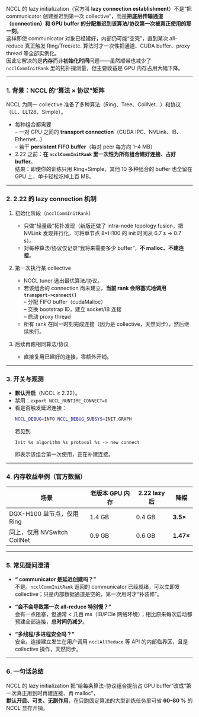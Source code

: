 NCCL 的 lazy initialization（官方叫 **lazy connection establishment**）不是“把 communicator 创建推迟到第一次 collective”，而是**把底层传输通道（connection）和 GPU buffer 的分配推迟到该算法/协议第一次被真正使用的那一刻**。  
这样即使 communicator 对象已经建好，内部仍可能“空壳”，直到某次 all-reduce 真正触发 Ring/Tree/etc. 算法时才一次性把通道、CUDA buffer、proxy thread 等全部实例化。  
因此它解决的是**内存**而非**初始化时间**问题——虽然顺带也减少了 `ncclCommInitRank` 里的拓扑探测量，但主要收益是 GPU 内存占用大幅下降。

---

### 1. 背景：NCCL 的“算法 × 协议”矩阵

NCCL 为同一 collective 准备了多种算法（Ring、Tree、CollNet…）和协议（LL、LL128、Simple）。  
- 每种组合都需要  
  – 一对 GPU 之间的 **transport connection**（CUDA IPC、NVLink、IB、Ethernet…）  
  – 若干 **persistent FIFO buffer**（每对 peer 每方向 1–4 MB）  
- 2.22 之前：**在 `ncclCommInitRank` 里一次性为所有组合建好连接、占好 buffer**。  
  结果：即使你的训练只用 Ring+Simple，其他 10 多种组合的 buffer 也全留在 GPU 上，单卡轻松吃掉上百 MB。

---

### 2. 2.22 的 lazy connection 机制

1. 初始化阶段（`ncclCommInitRank`）  
   - 只做“轻量级”拓扑发现（新版还做了 intra-node topology fusion，把 NVLink 发现并行化，可将单节点 8×H100 的 init 时间从 6.7 s → 0.7 s）。  
   - 对每种算法/协议仅记录“我将来需要多少 buffer”，**不 malloc、不建连接**。

2. 第一次执行某 collective  
   - NCCL tuner 选出最优算法/协议。  
   - 若该组合的 connection 尚未建立，**当前 rank 会阻塞式地调用 `transport->connect()`**  
     – 分配 FIFO buffer（cudaMalloc）  
     – 交换 bootstrap ID，建立 socket/IB 连接  
     – 启动 proxy thread  
   - 所有 rank 在同一时刻完成连接（因为是 collective，天然同步），然后继续执行。

3. 后续再跑相同算法/协议  
   - 直接复用已建好的连接，零额外开销。

---

### 3. 开关与观测

- **默认开启**（NCCL ≥ 2.22）。  
- 禁用：`export NCCL_RUNTIME_CONNECT=0`  
- 看是否触发延迟连接：  
  ```bash
  NCCL_DEBUG=INFO NCCL_DEBUG_SUBSYS=INIT,GRAPH
  ```
  若见到  
  ```
  Init %s algorithm %s protocol %s -> new connect
  ```  
  即表示该组合第一次使用，正在补建连接。

---

### 4. 内存收益举例（官方数据）

| 场景 | 老版本 GPU 内存 | 2.22 lazy 后 | 降幅 |
|---|---|---|---|
| DGX-H100 单节点，仅用 Ring | 1.4 GB | 0.4 GB | **3.5×** |
| 同上，仅用 NVSwitch CollNet | 0.9 GB | 0.6 GB | **1.47×** |

---

### 5. 常见疑问澄清

- **“ communicator 是延迟创建吗？”**  
  不是。`ncclCommInitRank` 返回的 communicator 已经就绪，可以立即发 collective；只是内部数据通道是空的，第一次用时才“补装修”。

- **“会不会导致第一次 all-reduce 特别慢？”**  
  会有一点阻塞，但通常 < 几百 ms（IB/PCIe 网络环境）；相比原来每次启动都预建全部连接，**总时间仍减少**。

- **“多线程/多进程安全吗？”**  
  安全。连接建立发生在用户调用 `ncclAllReduce` 等 API 的内部临界区，且是 collective 操作，天然同步。

---

### 6. 一句话总结

NCCL 的 lazy initialization 把“给每条算法-协议组合提前占 GPU buffer”改成“第一次真正用到时再建连接、再 malloc”，  
**默认开启、可关、无副作用**，在只跑固定算法的大型训练任务里可省 **60–80 %** 的 NCCL 显存开销。